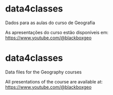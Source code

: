 # data4classes
Dados para as aulas do curso de Geografia

As apresentações do curso estão disponíveis em:
https://www.youtube.com/@blackboxgeo

# data4classes
Data files for the Geography courses

All presentations of the course are available at:
https://www.youtube.com/@blackboxgeo

